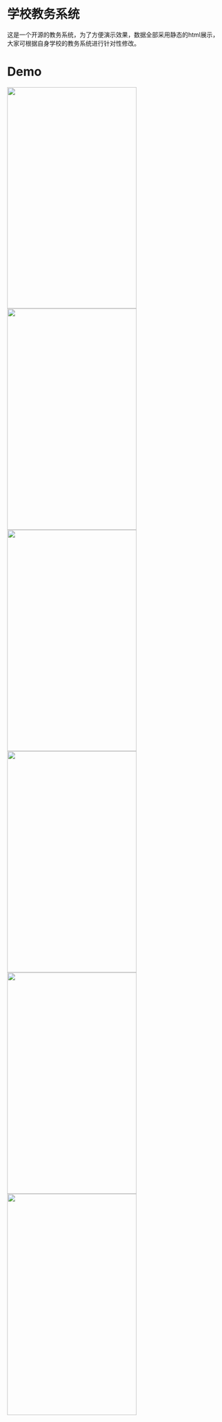 # 学校教务系统
这是一个开源的教务系统，为了方便演示效果，数据全部采用静态的html展示，大家可根据自身学校的教务系统进行针对性修改。
# Demo

<img src="https://github.com/EoniJJ/Gdgm/blob/jw_demo/photo1.jpg" width = "300" height = "512"/><img src="https://github.com/EoniJJ/Gdgm/blob/jw_demo/photo2.jpg" width = "300" height = "512"/><img src="https://github.com/EoniJJ/Gdgm/blob/jw_demo/photo3.jpg" width = "300" height = "512"/><img src="https://github.com/EoniJJ/Gdgm/blob/jw_demo/photo4.jpg" width = "300" height = "512"/><img src="https://github.com/EoniJJ/Gdgm/blob/jw_demo/photo5.jpg" width = "300" height = "512"/><img src="https://github.com/EoniJJ/Gdgm/blob/jw_demo/photo6.jpg" width = "300" height = "512"/>
